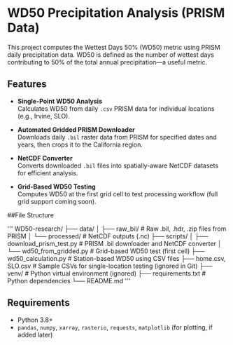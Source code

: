 # WD50 Precipitation Analysis (PRISM Data)

This project computes the Wettest Days 50% (WD50) metric using PRISM daily precipitation data. WD50 is defined as the number of wettest days contributing to 50% of the total annual precipitation—a useful metric.

## Features

-  **Single-Point WD50 Analysis**  
  Calculates WD50 from daily `.csv` PRISM data for individual locations (e.g., Irvine, SLO).

-  **Automated Gridded PRISM Downloader**  
  Downloads daily `.bil` raster data from PRISM for specified dates and years, then crops it to the California region.

-  **NetCDF Converter**  
  Converts downloaded `.bil` files into spatially-aware NetCDF datasets for efficient analysis.

-  **Grid-Based WD50 Testing**  
  Computes WD50 at the first grid cell to test processing workflow (full grid support coming soon).

##File Structure

'''
WD50-research/
├── data/
│ ├── raw_bil/ # Raw .bil, .hdr, .zip files from PRISM
│ └── processed/ # NetCDF outputs (.nc)
├── scripts/
│ ├── download_prism_test.py # PRISM .bil downloader and NetCDF converter
│ └── wd50_from_gridded.py # Grid-based WD50 test (first cell)
├── wd50_calculation.py # Station-based WD50 using CSV files
├── home.csv, SLO.csv # Sample CSVs for single-location testing (ignored in Git)
├── venv/ # Python virtual environment (ignored)
├── requirements.txt # Python dependencies
└── README.md
'''

## Requirements

- Python 3.8+
- `pandas`, `numpy`, `xarray`, `rasterio`, `requests`, `matplotlib` (for plotting, if added later)
